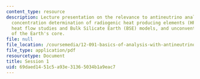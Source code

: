 ```yaml
---
content_type: resource
description: Lecture presentation on the relevance to antineutrino analysis of global
  concentration determination of radiogenic heat producing elements (HPE) by terrestrial
  heat flow studies and Bulk Silicate Earth (BSE) models, and unconventional models
  of the Earth's core.
file: null
file_location: /coursemedia/12-091-basics-of-analysis-with-antineutrinos-from-heat-producing-elements-k-u-th-in-the-earth-january-iap-2010/69daed1451c5a93e31365034b1a9eac7_MIT12_091IAP10_lec1.pdf
file_type: application/pdf
resourcetype: Document
title: Session 1
uid: 69daed14-51c5-a93e-3136-5034b1a9eac7
---
```

